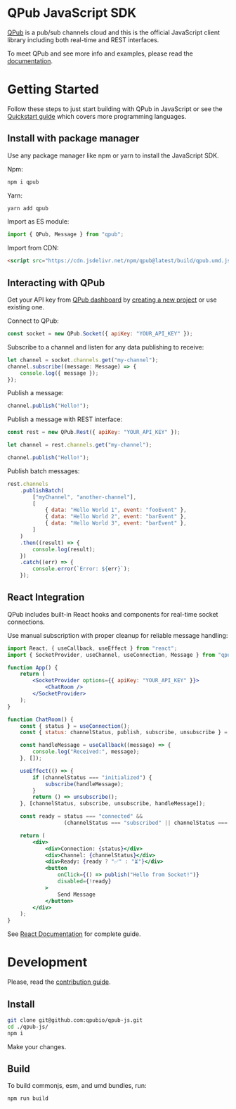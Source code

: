 # QPub JavaScript SDK

[QPub](https://qpub.io) is a pub/sub channels cloud and this is the official JavaScript client library including both real-time and REST interfaces.

To meet QPub and see more info and examples, please read the [documentation](https://qpub.io/docs).

# Getting Started

Follow these steps to just start building with QPub in JavaScript or see the [Quickstart guide](https://qpub.io/docs/getting-started/quickstart) which covers more programming languages.

## Install with package manager

Use any package manager like npm or yarn to install the JavaScript SDK.

Npm:

```bash
npm i qpub
```

Yarn:

```bash
yarn add qpub
```

Import as ES module:

```js
import { QPub, Message } from "qpub";
```

Import from CDN:

```html
<script src="https://cdn.jsdelivr.net/npm/qpub@latest/build/qpub.umd.js"></script>
```

## Interacting with QPub

Get your API key from [QPub dashboard](https://dashboard.qpub.io) by [creating a new project](https://dashboard.qpub.io/projects/create) or use existing one.

Connect to QPub:

```js
const socket = new QPub.Socket({ apiKey: "YOUR_API_KEY" });
```

Subscribe to a channel and listen for any data publishing to receive:

```js
let channel = socket.channels.get("my-channel");
channel.subscribe((message: Message) => {
    console.log({ message });
});
```

Publish a message:

```js
channel.publish("Hello!");
```

Publish a message with REST interface:

```js
const rest = new QPub.Rest({ apiKey: "YOUR_API_KEY" });

let channel = rest.channels.get("my-channel");

channel.publish("Hello!");
```

Publish batch messages:

```js
rest.channels
    .publishBatch(
        ["myChannel", "another-channel"],
        [
            { data: "Hello World 1", event: "fooEvent" },
            { data: "Hello World 2", event: "barEvent" },
            { data: "Hello World 3", event: "barEvent" },
        ]
    )
    .then((result) => {
        console.log(result);
    })
    .catch((err) => {
        console.error(`Error: ${err}`);
    });
```

## React Integration

QPub includes built-in React hooks and components for real-time socket connections. 

Use manual subscription with proper cleanup for reliable message handling:

```jsx
import React, { useCallback, useEffect } from "react";
import { SocketProvider, useChannel, useConnection, Message } from "qpub/react";

function App() {
    return (
        <SocketProvider options={{ apiKey: "YOUR_API_KEY" }}>
            <ChatRoom />
        </SocketProvider>
    );
}

function ChatRoom() {
    const { status } = useConnection();
    const { status: channelStatus, publish, subscribe, unsubscribe } = useChannel("my-channel");

    const handleMessage = useCallback((message) => {
        console.log("Received:", message);
    }, []);

    useEffect(() => {
        if (channelStatus === "initialized") {
            subscribe(handleMessage);
        }
        return () => unsubscribe();
    }, [channelStatus, subscribe, unsubscribe, handleMessage]);

    const ready = status === "connected" && 
                  (channelStatus === "subscribed" || channelStatus === "subscribing");

    return (
        <div>
            <div>Connection: {status}</div>
            <div>Channel: {channelStatus}</div>
            <div>Ready: {ready ? "✅" : "⏳"}</div>
            <button 
                onClick={() => publish("Hello from Socket!")}
                disabled={!ready}
            >
                Send Message
            </button>
        </div>
    );
}
```

See [React Documentation](src/react-integration/README.md) for complete guide.

# Development

Please, read the [contribution guide](https://qpub.io/docs/basics/contribution).

## Install

```bash
git clone git@github.com:qpubio/qpub-js.git
cd ./qpub-js/
npm i
```

Make your changes.

## Build

To build commonjs, esm, and umd bundles, run:

```bash
npm run build
```
